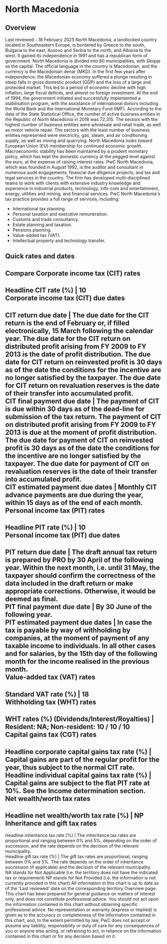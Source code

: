 # North Macedonia
## Overview
Last reviewed - 18 February 2025
North Macedonia, a landlocked country located in Southeastern Europe, is bordered by Greece to the south, Bulgaria to the east, Kosovo and Serbia to the north, and Albania to the west. It gained its independence in 1991 and has a republican form of government. North Macedonia is divided into 80 municipalities, with Skopje as the capital. The official language in the country is Macedonian, and the currency is the Macedonian denar (MKD).
In the first few years after independence, the Macedonian economy suffered a plunge resulting in steep falls in gross domestic product (GDP) and the loss of a large and protected market. This led to a period of economic decline with high inflation, large fiscal deficits, and almost no foreign investment. At the end of 1994, the government initiated and successfully implemented a stabilisation program, with the assistance of international donors including the World Bank and the International Monetary Fund (IMF).
According to the data of the State Statistical Office, the number of active business entities in the Republic of North Macedonia in 2018 was 72,315. The sectors with the highest number of business entities were wholesale and retail trade, as well as motor vehicle repair. The sectors with the least number of business entities represented were electricity, gas, steam, and air conditioning supply, as well as mining and quarrying.
North Macedonia looks toward European Union (EU) membership for continued economic growth. Macroeconomic stability has been maintained by a prudent monetary policy, which has kept the domestic currency at the pegged level against the euro, at the expense of raising interest rates.
PwC North Macedonia, which was founded in August 1992, is the auditor and consultant in numerous audit engagements, financial due diligence projects, and tax and legal services in the country. The firm has developed multi-disciplined teams to work with clients with extensive industry knowledge and experience in industrial products, technology, info-com and entertainment, energy, utilities and mining, and financial services.
PwC North Macedonia's tax practice provides a full range of services, including:
  * International tax planning. 
  * Personal taxation and executive remuneration. 
  * Customs and trade consultancy. 
  * Estate planning and taxation. 
  * Pensions planning. 
  * Value-added tax (VAT). 
  * Intellectual property and technology transfer. 


## Quick rates and dates
Compare
Corporate income tax (CIT) rates   
---  
Headline CIT rate (%) |  10  
Corporate income tax (CIT) due dates   
---  
CIT return due date |  The due date for the CIT return is the end of February or, if filled electronically, 15 March following the calendar year.  The due date for the CIT return on distributed profit arising from FY 2009 to FY 2013 is the date of profit distribution.  The due date for CIT return on reinvested profit is 30 days as of the date the conditions for the incentive are no longer satisfied by the taxpayer.  The due date for CIT return on revaluation reserves is the date of their transfer into accumulated profit.  
CIT final payment due date |  The payment of CIT is due within 30 days as of the dead-line for submission of the tax return.  The payment of CIT on distributed profit arising from FY 2009 to FY 2013 is due at the moment of profit distribution.  The due date for payment of CIT on reinvested profit is 30 days as of the date the conditions for the incentive are no longer satisfied by the taxpayer.  The due date for payment of CIT on revaluation reserves is the date of their transfer into accumulated profit.  
CIT estimated payment due dates |  Monthly CIT advance payments are due during the year, within 15 days as of the end of each month.  
Personal income tax (PIT) rates   
---  
Headline PIT rate (%) |  10  
Personal income tax (PIT) due dates   
---  
PIT return due date |  The draft annual tax return is prepared by PRO by 30 April of the following year. Within the next month, i.e. until 31 May, the taxpayer should confirm the correctness of the data included in the draft return or make appropriate corrections. Otherwise, it would be deemed as final.  
PIT final payment due date |  By 30 June of the following year.  
PIT estimated payment due dates |  In case the tax is payable by way of withholding by companies, at the moment of payment of any taxable income to individuals. In all other cases and for salaries, by the 15th day of the following month for the income realised in the previous month.  
Value-added tax (VAT) rates   
---  
Standard VAT rate (%) |  18  
Withholding tax (WHT) rates   
---  
WHT rates (%) (Dividends/Interest/Royalties) |  Resident: NA; Non-resident: 10 / 10 / 10  
Capital gains tax (CGT) rates   
---  
Headline corporate capital gains tax rate (%) |  Capital gains are part of the regular profit for the year, thus subject to the normal CIT rate.  
Headline individual capital gains tax rate (%) |  Capital gains are subject to the flat PIT rate at 10%. See the Income determination section.  
Net wealth/worth tax rates   
---  
Headline net wealth/worth tax rate (%) |  NP  
Inheritance and gift tax rates   
---  
Headline inheritance tax rate (%) |  The inheritance tax rates are proportional and ranging between 0% and 5%, depending on the order of succession, and the rate depends on the decision of the relevant municipality.  
Headline gift tax rate (%) |  The gift tax rates are proportional, ranging between 0% and 5%. The rate depends on the order of inheritance succession (if applicable) and the decision of the relevant municipality.  
NA stands for Not Applicable (i.e. the territory does not have the indicated tax or requirement)
NP stands for Not Provided (i.e. the information is not currently provided in this chart) 
All information in this chart is up to date as of the 'Last reviewed' date on the corresponding territory Overview page. This chart has been prepared for general guidance on matters of interest only, and does not constitute professional advice. You should not act upon the information contained in this chart without obtaining specific professional advice. No representation or warranty (express or implied) is given as to the accuracy or completeness of the information contained in this chart, and, to the extent permitted by law, PwC does not accept or assume any liability, responsibility or duty of care for any consequences of you or anyone else acting, or refraining to act, in reliance on the information contained in this chart or for any decision based on it.
